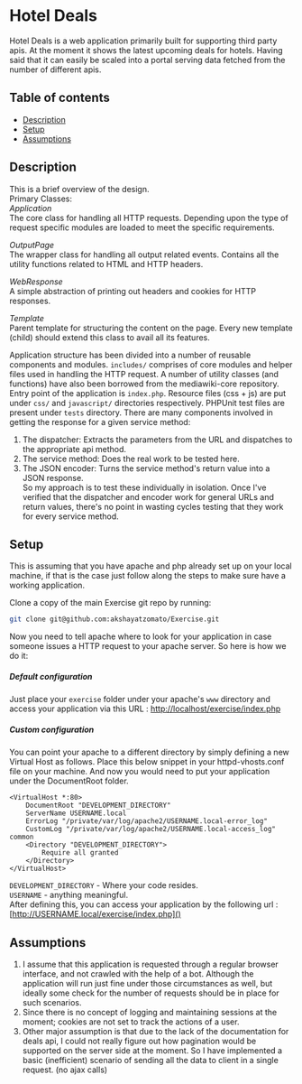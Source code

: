 # Hotel Deals
Hotel Deals is a web application primarily built for supporting third party apis. At the moment it shows the latest upcoming deals for hotels. Having said that it can easily be scaled into a portal serving data fetched from the number of different apis.

## Table of contents 
* [Description](#description)
* [Setup](#setup)
* [Assumptions](#assumptions)

## Description
This is a brief overview of the design.<br/>
Primary Classes:<br/>
*Application*<br/>
    The core class for handling all HTTP requests. Depending upon the type of request specific modules are loaded to meet the specific requirements.
    
*OutputPage*<br/>
    The wrapper class for handling all output related events. Contains all the utility functions related to HTML and HTTP headers.
    
*WebResponse*<br/>
    A simple abstraction of printing out headers and cookies for HTTP responses.
    
*Template*<br/>
    Parent template for structuring the content on the page. Every new template (child) should extend this class to avail all its features.
    
Application structure has been divided into a number of reusable components and modules. `includes/` comprises of core modules and helper files used in handling the HTTP request. A number of utility classes (and functions) have also been borrowed from the mediawiki-core repository.<br/>
Entry point of the application is `index.php`. Resource files (css + js) are put under `css/` and `javascript/` directories respectively. PHPUnit test files are present under `tests` directory. There are many components involved in getting the response for a given service method:

1. The dispatcher: Extracts the parameters from the URL and dispatches to the appropriate api method.
2. The service method: Does the real work to be tested here.
3. The JSON encoder: Turns the service method's return value into a JSON response.<br/>
So my approach is to test these individually in isolation. Once I've verified that the dispatcher and encoder work for general URLs and return values, there's no point in wasting cycles testing that they work for every service method.

## Setup
This is assuming that you have apache and php already set up on your local machine, if that is the case just follow along the steps to make sure have a working application.

Clone a copy of the main Exercise git repo by running:

```bash
git clone git@github.com:akshayatzomato/Exercise.git
```

Now you need to tell apache where to look for your application in case someone issues a HTTP request to your apache server. So here is how we do it:

##### Default configuration 

Just place your `exercise` folder under your apache's `www` directory and access your application via this URL :
[http://localhost/exercise/index.php]()
        
##### Custom configuration 

You can point your apache to a different directory by simply defining a new Virtual Host as follows. Place this below snippet in your httpd-vhosts.conf file on your machine. And now you would need to put your application under the DocumentRoot folder.<br/>
```
<VirtualHost *:80>                                                                 
    DocumentRoot "DEVELOPMENT_DIRECTORY"                                       
    ServerName USERNAME.local                                                        
    ErrorLog "/private/var/log/apache2/USERNAME.local-error_log"                     
    CustomLog "/private/var/log/apache2/USERNAME.local-access_log" common            
    <Directory "DEVELOPMENT_DIRECTORY">                                      
        Require all granted                                                        
    </Directory>                                                                   
</VirtualHost>
```

`DEVELOPMENT_DIRECTORY` - Where your code resides.<br/>
`USERNAME` - anything meaningful.<br/>
After defining this, you can access your application by the following url :                                 [http://USERNAME.local/exercise/index.php]()

## Assumptions
1. I assume that this application is requested through a regular browser interface, and not crawled with the help of a bot. Although the application will run just fine under those circumstances as well, but ideally some check for the number of requests should be in place for such scenarios.
2. Since there is no concept of logging and maintaining sessions at the moment; cookies are not set to track the actions of a user.
3. Other major assumption is that due to the lack of the documentation for deals api, I could not really figure out how pagination would be supported on the server side at the moment. So I have implemented a basic (inefficient) scenario of sending all the data to client in a single request. (no ajax calls)
